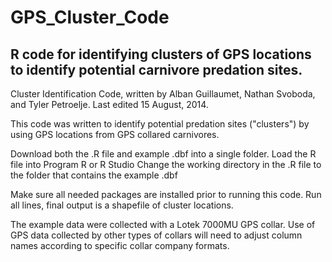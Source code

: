 # GPS_Cluster_Code
## R code for identifying clusters of GPS locations to identify potential carnivore predation sites.

Cluster Identification Code, written by Alban Guillaumet, Nathan Svoboda, and Tyler Petroelje.
Last edited 15 August, 2014.

This code was written to identify potential predation sites ("clusters") by using GPS locations from GPS collared carnivores.

Download both the .R file and example .dbf into a single folder. 
Load the R file into Program R or R Studio
Change the working directory in the .R file to the folder that contains the example .dbf

Make sure all needed packages are installed prior to running this code.
Run all lines, final output is a shapefile of cluster locations.

The example data were collected with a Lotek 7000MU GPS collar. Use of GPS data collected by other types of collars will need to adjust column names according to specific collar company formats.
